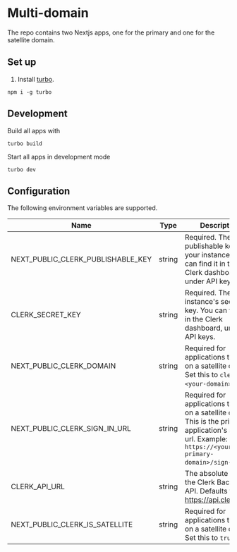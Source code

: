 # Multi-domain

The repo contains two Nextjs apps, one for the primary and one for the satellite domain.

## Set up

1. Install [turbo](https://turbo.build/).

```
npm i -g turbo
```

## Development

Build all apps with

```
turbo build
```

Start all apps in development mode

```
turbo dev
```

## Configuration

The following environment variables are supported.

| Name                              | Type   | Description                                                                                                                                                |
| --------------------------------- | ------ | ---------------------------------------------------------------------------------------------------------------------------------------------------------- |
| NEXT_PUBLIC_CLERK_PUBLISHABLE_KEY | string | Required. The publishable key for your instance. You can find it in the Clerk dashboard, under API keys.                                                   |
| CLERK_SECRET_KEY                  | string | Required. The instance's secret key. You can find it in the Clerk dashboard, under API keys.                                                               |
| NEXT_PUBLIC_CLERK_DOMAIN          | string | Required for applications that run on a satellite domain. Set this to `clerk.<your-domain>`.                                                               |
| NEXT_PUBLIC_CLERK_SIGN_IN_URL     | string | Required for applications that run on a satellite domain. This is the primary application's sign in url. Example: `https://<your-primary-domain>/sign-in`. |
| CLERK_API_URL                     | string | The absolute URL of the Clerk Backend API. Defaults to https://api.clerk.com.                                                                              |
| NEXT_PUBLIC_CLERK_IS_SATELLITE    | string | Required for applications that run on a satellite domain. Set this to `true`.                                                                              |
